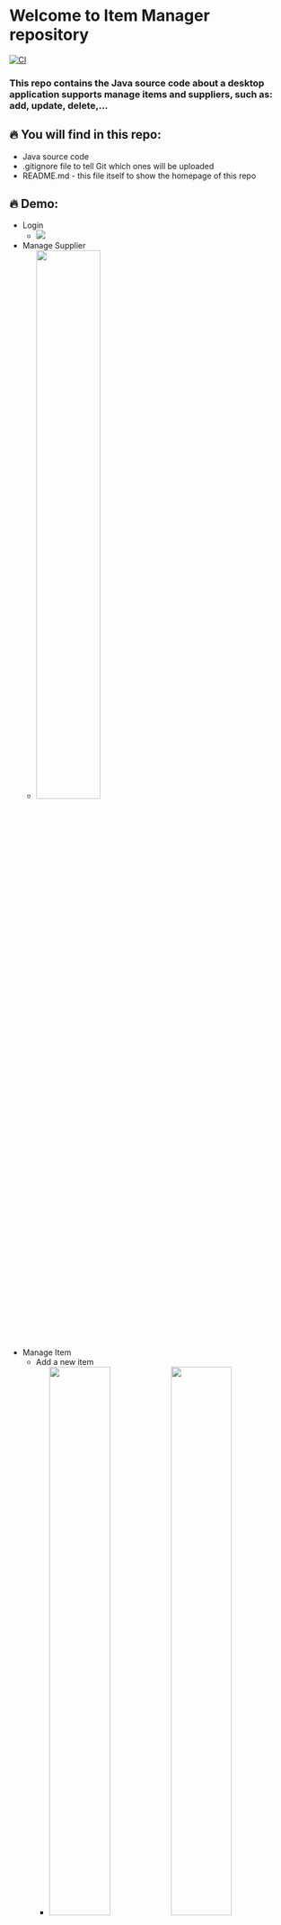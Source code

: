 # Welcome to Item Manager repository
[![CI](https://github.com/trucntt178/ItemManager/actions/workflows/main.yml/badge.svg)](https://github.com/trucntt178/ItemManager/actions/workflows/main.yml)

### This repo contains the Java source code about a desktop application supports manage items and suppliers, such as: add, update, delete,...

## :fire: You will find in this repo:
* Java source code
* .gitignore file to tell Git which ones will be uploaded
* README.md - this file itself to show the homepage of this repo

## :fire: Demo:
* Login
  * <img src="https://i.postimg.cc/9fgrHcvd/login.png"/>
* Manage Supplier
  * <img src="https://i.postimg.cc/MKyLPD4w/Supplier.png" width="50%"/>
* Manage Item
  * Add a new item
    * <img src="https://i.postimg.cc/j2yM1xMc/AddItem1.png" width="50%"/><img src="https://i.postimg.cc/L6ByBsY6/AddItem2.png" width="50%"/>
  * Update an item
    * <img src="https://i.postimg.cc/RZZT7LxX/Update-Item1.png" width="50%"/><img src="https://i.postimg.cc/pr0mR8cL/Update-Item2.png" width="50%"/>
  * Delete an item
    * <img src="https://i.postimg.cc/pdZxwv62/Delete1.png" width="50%"/><img src="https://i.postimg.cc/6Q3txgJn/Delete2.png" width="50%"/>

## Connect me via
1. [Facebook](https://www.facebook.com/truc178/)
2. [Email](mailto:trucntt178@gmail.com)
#### © 2021 by trucntt178
